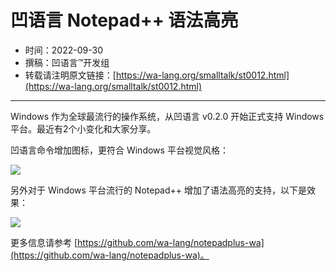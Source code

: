 # 凹语言 Notepad++ 语法高亮

- 时间：2022-09-30
- 撰稿：凹语言™开发组
- 转载请注明原文链接：[https://wa-lang.org/smalltalk/st0012.html](https://wa-lang.org/smalltalk/st0012.html)

---

Windows 作为全球最流行的操作系统，从凹语言 v0.2.0 开始正式支持 Windows 平台。最近有2个小变化和大家分享。

凹语言命令增加图标，更符合 Windows 平台视觉风格：

![](/st0012-01.png)

另外对于 Windows 平台流行的 Notepad++ 增加了语法高亮的支持，以下是效果：

![](/st0012-02.png)

更多信息请参考 [https://github.com/wa-lang/notepadplus-wa](https://github.com/wa-lang/notepadplus-wa)。
